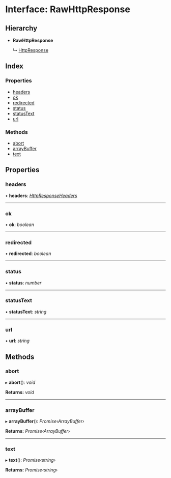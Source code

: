 # Interface: RawHttpResponse

## Hierarchy

* **RawHttpResponse**

  ↳ [HttpResponse](httpresponse.md)

## Index

### Properties

* [headers](rawhttpresponse.md#headers)
* [ok](rawhttpresponse.md#ok)
* [redirected](rawhttpresponse.md#redirected)
* [status](rawhttpresponse.md#status)
* [statusText](rawhttpresponse.md#statustext)
* [url](rawhttpresponse.md#url)

### Methods

* [abort](rawhttpresponse.md#abort)
* [arrayBuffer](rawhttpresponse.md#arraybuffer)
* [text](rawhttpresponse.md#text)

## Properties

###  headers

• **headers**: *[HttpResponseHeaders](../classes/httpresponseheaders.md)*

___

###  ok

• **ok**: *boolean*

___

###  redirected

• **redirected**: *boolean*

___

###  status

• **status**: *number*

___

###  statusText

• **statusText**: *string*

___

###  url

• **url**: *string*

## Methods

###  abort

▸ **abort**(): *void*

**Returns:** *void*

___

###  arrayBuffer

▸ **arrayBuffer**(): *Promise‹ArrayBuffer›*

**Returns:** *Promise‹ArrayBuffer›*

___

###  text

▸ **text**(): *Promise‹string›*

**Returns:** *Promise‹string›*
